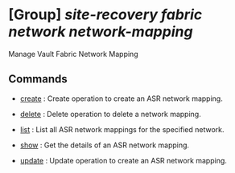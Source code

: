 # [Group] _site-recovery fabric network network-mapping_

Manage Vault Fabric Network Mapping

## Commands

- [create](/Commands/site-recovery/fabric/network/network-mapping/_create.md)
: Create operation to create an ASR network mapping.

- [delete](/Commands/site-recovery/fabric/network/network-mapping/_delete.md)
: Delete operation to delete a network mapping.

- [list](/Commands/site-recovery/fabric/network/network-mapping/_list.md)
: List all ASR network mappings for the specified network.

- [show](/Commands/site-recovery/fabric/network/network-mapping/_show.md)
: Get the details of an ASR network mapping.

- [update](/Commands/site-recovery/fabric/network/network-mapping/_update.md)
: Update operation to create an ASR network mapping.
